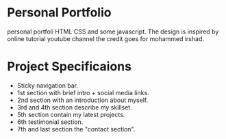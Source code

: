 # Personal Portfolio

personal portfoli HTML CSS and some javascript. The design is inspired by online tutorial youtube channel the credit goes for mohammed irshad.

# Project Specificaions

- Sticky navigation bar.
- 1st section with brief intro + social media links.
- 2nd section with an introduction about myself.
- 3rd and 4th section describe my skillset.
- 5th section contain my latest projects.
- 6th testimonial section.
- 7th and last section the "contact section".
